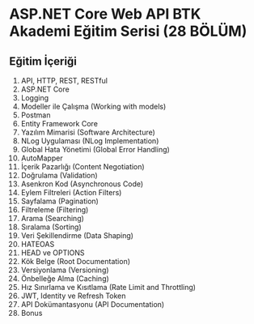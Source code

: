 # **ASP.NET Core Web API BTK Akademi Eğitim Serisi (28 BÖLÜM)**
## Eğitim İçeriği
1. API, HTTP, REST, RESTful
2. ASP.NET Core
3. Logging
4. Modeller ile Çalışma (Working with models)
5. Postman
6. Entity Framework Core
7. Yazılım Mimarisi (Software Architecture)
8. NLog Uygulaması (NLog Implementation)
9. Global Hata Yönetimi (Global Error Handling)
10. AutoMapper
11. İçerik Pazarlığı (Content Negotiation)
12. Doğrulama (Validation)
13. Asenkron Kod (Asynchronous Code)
14. Eylem Filtreleri (Action Filters)
15. Sayfalama (Pagination)
16. Filtreleme (Filtering)
17. Arama (Searching)
18. Sıralama (Sorting)
19. Veri Şekillendirme (Data Shaping)
20. HATEOAS
21. HEAD ve OPTIONS
22. Kök Belge (Root Documentation)
23. Versiyonlama (Versioning)
24. Önbelleğe Alma (Caching)
25. Hız Sınırlama ve Kısıtlama (Rate Limit and Throttling)
26. JWT, Identity ve Refresh Token
27. API Dokümantasyonu (API Documentation)
28. Bonus

